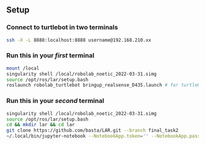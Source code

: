 ## Setup

### Connect to turtlebot in two terminals
``` bash
ssh -X -L 8888:localhost:8888 username@192.168.210.xx
```
### Run this in your *first* terminal
``` bash
mount /local
singularity shell /local/robolab_noetic_2022-03-31.simg
source /opt/ros/lar/setup.bash
roslaunch robolab_turtlebot bringup_realsense_D435.launch # for turtle08-13
```

### Run this in your *second* terminal
``` bash
singularity shell /local/robolab_noetic_2022-03-31.simg
source /opt/ros/lar/setup.bash
cd && mkdir lar && cd lar
git clone https://github.com/basta/LAR.git --branch final_task2
~/.local/bin/jupyter-notebook --NotebookApp.token='' --NotebookApp.password=''
```